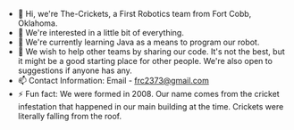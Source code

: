 - 👋 Hi, we're The-Crickets, a First Robotics team from Fort Cobb, Oklahoma.
- 👀 We're interested in a little bit of everything. 
- 🌱 We're currently learning Java as a means to program our robot.
- 💞️ We wish to help other teams by sharing our code. It's not the best, but it might be a good starting place for other people. We're also open to suggestions if anyone has any.
- 📫 Contact Information: Email - frc2373@gmail.com
- ⚡ Fun fact: We were formed in 2008. Our name comes from the cricket infestation that happened in our main building at the time. Crickets were literally falling from the roof.

<!---
The-Crickets/The-Crickets is a ✨ special ✨ repository because its `README.md` (this file) appears on your GitHub profile.
You can click the Preview link to take a look at your changes.
--->
